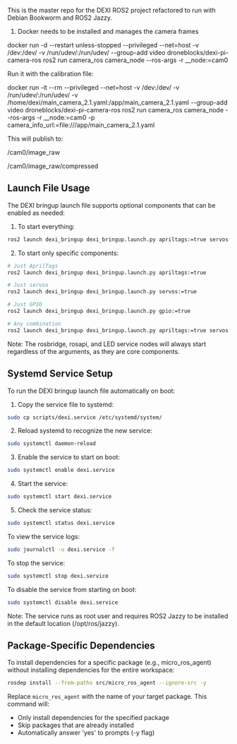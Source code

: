 This is the master repo for the DEXI ROS2 project refactored to run with Debian Bookworm and ROS2 Jazzy.

1. Docker needs to be installed and manages the camera frames

docker run -d --restart unless-stopped --privileged --net=host -v /dev:/dev/ -v /run/udev/:/run/udev/ --group-add video droneblocks/dexi-pi-camera-ros ros2 run camera_ros camera_node --ros-args -r __node:=cam0

Run it with the calibration file:

docker run -it --rm --privileged --net=host -v /dev:/dev/ -v /run/udev/:/run/udev/ -v /home/dexi/main_camera_2.1.yaml:/app/main_camera_2.1.yaml --group-add video droneblocks/dexi-pi-camera-ros ros2 run camera_ros camera_node --ros-args -r __node:=cam0 -p camera_info_url:=file:///app/main_camera_2.1.yaml

This will publish to:

/cam0/image_raw

/cam0/image_raw/compressed

## Launch File Usage

The DEXI bringup launch file supports optional components that can be enabled as needed:

1. To start everything:
```bash
ros2 launch dexi_bringup dexi_bringup.launch.py apriltags:=true servos:=true gpio:=true
```

2. To start only specific components:
```bash
# Just AprilTags
ros2 launch dexi_bringup dexi_bringup.launch.py apriltags:=true

# Just servos
ros2 launch dexi_bringup dexi_bringup.launch.py servos:=true

# Just GPIO
ros2 launch dexi_bringup dexi_bringup.launch.py gpio:=true

# Any combination
ros2 launch dexi_bringup dexi_bringup.launch.py apriltags:=true servos:=true
```

Note: The rosbridge, rosapi, and LED service nodes will always start regardless of the arguments, as they are core components.

## Systemd Service Setup

To run the DEXI bringup launch file automatically on boot:

1. Copy the service file to systemd:
```bash
sudo cp scripts/dexi.service /etc/systemd/system/
```

2. Reload systemd to recognize the new service:
```bash
sudo systemctl daemon-reload
```

3. Enable the service to start on boot:
```bash
sudo systemctl enable dexi.service
```

4. Start the service:
```bash
sudo systemctl start dexi.service
```

5. Check the service status:
```bash
sudo systemctl status dexi.service
```

To view the service logs:
```bash
sudo journalctl -u dexi.service -f
```

To stop the service:
```bash
sudo systemctl stop dexi.service
```

To disable the service from starting on boot:
```bash
sudo systemctl disable dexi.service
```

Note: The service runs as root user and requires ROS2 Jazzy to be installed in the default location (/opt/ros/jazzy).

## Package-Specific Dependencies

To install dependencies for a specific package (e.g., micro_ros_agent) without installing dependencies for the entire workspace:

```bash
rosdep install --from-paths src/micro_ros_agent --ignore-src -y
```

Replace `micro_ros_agent` with the name of your target package. This command will:
- Only install dependencies for the specified package
- Skip packages that are already installed
- Automatically answer 'yes' to prompts (-y flag)

